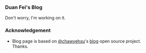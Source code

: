 ### Duan Fei's Blog

Don't worry, I'm working on it.

### Acknowledgement

- Blog page is based on [@chawyehsu](https://github.com/chawyehsu/www.h404bi.com)'s [blog](https://github.com/chawyehsu/www.h404bi.com) open source project. Thanks.

